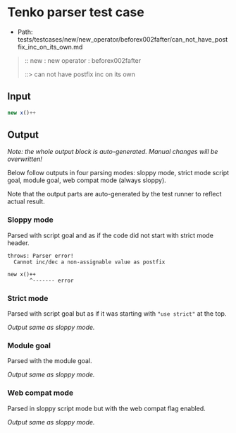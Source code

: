 # Tenko parser test case

- Path: tests/testcases/new/new_operator/beforex002fafter/can_not_have_postfix_inc_on_its_own.md

> :: new : new operator : beforex002fafter
>
> ::> can not have postfix inc on its own

## Input

`````js
new x()++
`````

## Output

_Note: the whole output block is auto-generated. Manual changes will be overwritten!_

Below follow outputs in four parsing modes: sloppy mode, strict mode script goal, module goal, web compat mode (always sloppy).

Note that the output parts are auto-generated by the test runner to reflect actual result.

### Sloppy mode

Parsed with script goal and as if the code did not start with strict mode header.

`````
throws: Parser error!
  Cannot inc/dec a non-assignable value as postfix

new x()++
       ^------- error
`````

### Strict mode

Parsed with script goal but as if it was starting with `"use strict"` at the top.

_Output same as sloppy mode._

### Module goal

Parsed with the module goal.

_Output same as sloppy mode._

### Web compat mode

Parsed in sloppy script mode but with the web compat flag enabled.

_Output same as sloppy mode._
